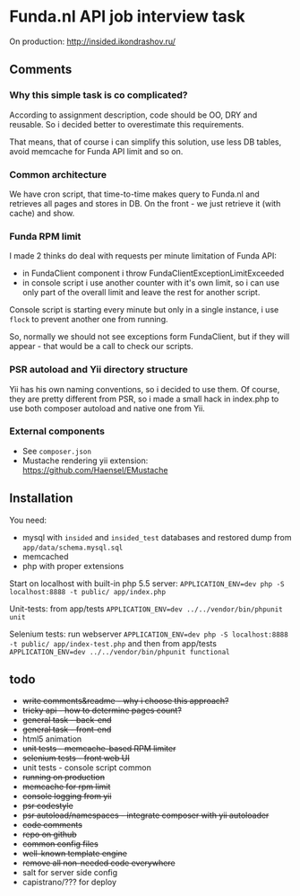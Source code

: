 # Funda.nl API job interview task

On production: http://insided.ikondrashov.ru/

## Comments

### Why this simple task is co complicated?

According to assignment description, code should be OO, DRY and reusable.
So i decided better to overestimate this requirements.

That means, that of course i can simplify this solution, use less DB tables, avoid memcache for Funda API limit and so on.

### Common architecture

We have cron script, that time-to-time makes query to Funda.nl and retrieves all pages and stores in DB.
On the front - we just retrieve it (with cache) and show.

### Funda RPM limit

I made 2 thinks do deal with requests per minute limitation of Funda API:

* in FundaClient component i throw FundaClientExceptionLimitExceeded
* in console script i use another counter with it's own limit, so i can use only part of the overall limit and leave the rest for another script.

Console script is starting every minute but only in a single instance, i use `flock` to prevent another one from running.

So, normally we should not see exceptions form FundaClient, but if they will appear - that would be a call to check our scripts.

### PSR autoload and Yii directory structure

Yii has his own naming conventions, so i decided to use them.
Of course, they are pretty different from PSR, so i made a small hack in index.php
to use both composer autoload and native one from Yii.

### External components

* See `composer.json`
* Mustache rendering yii extension: https://github.com/Haensel/EMustache

## Installation

You need:

* mysql with `insided` and `insided_test` databases and restored dump from `app/data/schema.mysql.sql`
* memcached
* php with proper extensions

Start on localhost with built-in php 5.5 server: `APPLICATION_ENV=dev php -S localhost:8888 -t public/ app/index.php`

Unit-tests: from app/tests `APPLICATION_ENV=dev ../../vendor/bin/phpunit unit`

Selenium tests: run webserver `APPLICATION_ENV=dev php -S localhost:8888 -t public/ app/index-test.php`
 and then from app/tests `APPLICATION_ENV=dev ../../vendor/bin/phpunit functional`

## todo

* ~~write comments&readme - why i choose this approach?~~
* ~~tricky api - how to determine pages count?~~
* ~~general task - back-end~~
* ~~general task - front-end~~
* html5 animation
* ~~unit tests - memcache-based RPM limiter~~
* ~~selenium tests - front web UI~~
* unit tests - console script common
* ~~running on production~~
* ~~memcache for rpm limit~~
* ~~console logging from yii~~
* ~~psr codestyle~~
* ~~psr autoload/namespaces - integrate composer with yii autoloader~~
* ~~code comments~~
* ~~repo on github~~
* ~~common config files~~
* ~~well-known template engine~~
* ~~remove all non-needed code everywhere~~
* salt for server side config
* capistrano/??? for deploy

